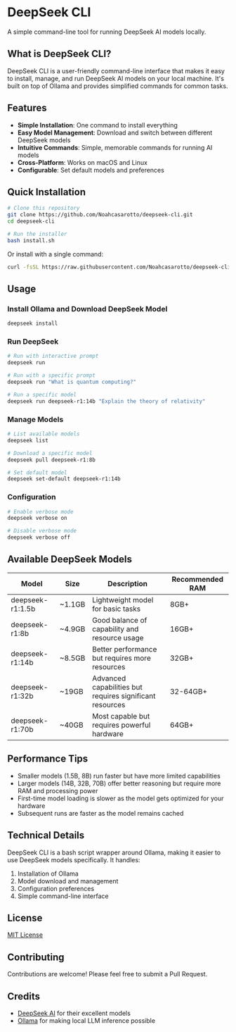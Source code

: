 
# DeepSeek CLI

A simple command-line tool for running DeepSeek AI models locally.

## What is DeepSeek CLI?

DeepSeek CLI is a user-friendly command-line interface that makes it easy to install, manage, and run DeepSeek AI models on your local machine. It's built on top of Ollama and provides simplified commands for common tasks.

## Features

- **Simple Installation**: One command to install everything
- **Easy Model Management**: Download and switch between different DeepSeek models
- **Intuitive Commands**: Simple, memorable commands for running AI models
- **Cross-Platform**: Works on macOS and Linux
- **Configurable**: Set default models and preferences

## Quick Installation

```bash
# Clone this repository
git clone https://github.com/Noahcasarotto/deepseek-cli.git
cd deepseek-cli

# Run the installer
bash install.sh
```

Or install with a single command:

```bash
curl -fsSL https://raw.githubusercontent.com/Noahcasarotto/deepseek-cli/main/install.sh | bash
```

## Usage

### Install Ollama and Download DeepSeek Model

```bash
deepseek install
```

### Run DeepSeek

```bash
# Run with interactive prompt
deepseek run

# Run with a specific prompt
deepseek run "What is quantum computing?"

# Run a specific model
deepseek run deepseek-r1:14b "Explain the theory of relativity"
```

### Manage Models

```bash
# List available models
deepseek list

# Download a specific model
deepseek pull deepseek-r1:8b

# Set default model
deepseek set-default deepseek-r1:14b
```

### Configuration

```bash
# Enable verbose mode
deepseek verbose on

# Disable verbose mode
deepseek verbose off
```

## Available DeepSeek Models

| Model | Size | Description | Recommended RAM |
|-------|------|-------------|----------------|
| deepseek-r1:1.5b | ~1.1GB | Lightweight model for basic tasks | 8GB+ |
| deepseek-r1:8b | ~4.9GB | Good balance of capability and resource usage | 16GB+ |
| deepseek-r1:14b | ~8.5GB | Better performance but requires more resources | 32GB+ |
| deepseek-r1:32b | ~19GB | Advanced capabilities but requires significant resources | 32-64GB+ |
| deepseek-r1:70b | ~40GB | Most capable but requires powerful hardware | 64GB+ |

## Performance Tips

- Smaller models (1.5B, 8B) run faster but have more limited capabilities
- Larger models (14B, 32B, 70B) offer better reasoning but require more RAM and processing power
- First-time model loading is slower as the model gets optimized for your hardware
- Subsequent runs are faster as the model remains cached

## Technical Details

DeepSeek CLI is a bash script wrapper around Ollama, making it easier to use DeepSeek models specifically. It handles:

1. Installation of Ollama
2. Model download and management
3. Configuration preferences
4. Simple command-line interface

## License

[MIT License](LICENSE)

## Contributing

Contributions are welcome! Please feel free to submit a Pull Request.

## Credits

- [DeepSeek AI](https://github.com/deepseek-ai) for their excellent models
- [Ollama](https://ollama.com) for making local LLM inference possible
